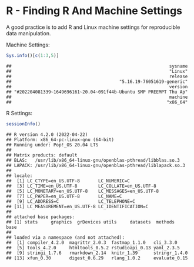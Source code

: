 R - Finding R And Machine Settings
================

A good practice is to add R and Linux machine settings for reproducible
data manipulation.

Machine Settings:

```r
Sys.info()[c(1:3,5)]
```

    ##                                                            sysname 
    ##                                                            "Linux" 
    ##                                                            release 
    ##                                         "5.16.19-76051619-generic" 
    ##                                                            version 
    ## "#202204081339~1649696161~20.04~091f44b-Ubuntu SMP PREEMPT Thu Ap" 
    ##                                                            machine 
    ##                                                           "x86_64"

R Settings:

```r
sessionInfo()
```

    ## R version 4.2.0 (2022-04-22)
    ## Platform: x86_64-pc-linux-gnu (64-bit)
    ## Running under: Pop!_OS 20.04 LTS
    ## 
    ## Matrix products: default
    ## BLAS:   /usr/lib/x86_64-linux-gnu/openblas-pthread/libblas.so.3
    ## LAPACK: /usr/lib/x86_64-linux-gnu/openblas-pthread/liblapack.so.3
    ## 
    ## locale:
    ##  [1] LC_CTYPE=en_US.UTF-8       LC_NUMERIC=C              
    ##  [3] LC_TIME=en_US.UTF-8        LC_COLLATE=en_US.UTF-8    
    ##  [5] LC_MONETARY=en_US.UTF-8    LC_MESSAGES=en_US.UTF-8   
    ##  [7] LC_PAPER=en_US.UTF-8       LC_NAME=C                 
    ##  [9] LC_ADDRESS=C               LC_TELEPHONE=C            
    ## [11] LC_MEASUREMENT=en_US.UTF-8 LC_IDENTIFICATION=C       
    ## 
    ## attached base packages:
    ## [1] stats     graphics  grDevices utils     datasets  methods   base     
    ## 
    ## loaded via a namespace (and not attached):
    ##  [1] compiler_4.2.0  magrittr_2.0.3  fastmap_1.1.0   cli_3.3.0      
    ##  [5] tools_4.2.0     htmltools_0.5.2 rstudioapi_0.13 yaml_2.3.5     
    ##  [9] stringi_1.7.6   rmarkdown_2.14  knitr_1.39      stringr_1.4.0  
    ## [13] xfun_0.30       digest_0.6.29   rlang_1.0.2     evaluate_0.15
